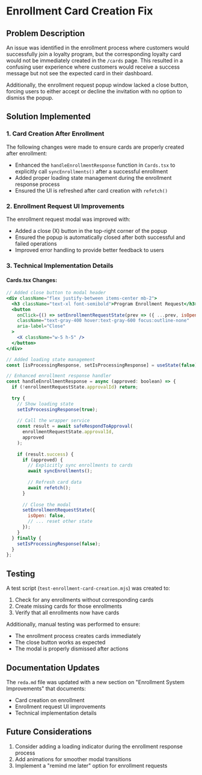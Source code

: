 # Enrollment Card Creation Fix

## Problem Description

An issue was identified in the enrollment process where customers would successfully join a loyalty program, but the corresponding loyalty card would not be immediately created in the `/cards` page. This resulted in a confusing user experience where customers would receive a success message but not see the expected card in their dashboard.

Additionally, the enrollment request popup window lacked a close button, forcing users to either accept or decline the invitation with no option to dismiss the popup.

## Solution Implemented

### 1. Card Creation After Enrollment

The following changes were made to ensure cards are properly created after enrollment:

- Enhanced the `handleEnrollmentResponse` function in `Cards.tsx` to explicitly call `syncEnrollments()` after a successful enrollment
- Added proper loading state management during the enrollment response process
- Ensured the UI is refreshed after card creation with `refetch()`

### 2. Enrollment Request UI Improvements

The enrollment request modal was improved with:

- Added a close (X) button in the top-right corner of the popup
- Ensured the popup is automatically closed after both successful and failed operations
- Improved error handling to provide better feedback to users

### 3. Technical Implementation Details

#### Cards.tsx Changes:

```jsx
// Added close button to modal header
<div className="flex justify-between items-center mb-2">
  <h3 className="text-xl font-semibold">Program Enrollment Request</h3>
  <button 
    onClick={() => setEnrollmentRequestState(prev => ({ ...prev, isOpen: false }))}
    className="text-gray-400 hover:text-gray-600 focus:outline-none"
    aria-label="Close"
  >
    <X className="w-5 h-5" />
  </button>
</div>

// Added loading state management
const [isProcessingResponse, setIsProcessingResponse] = useState(false);

// Enhanced enrollment response handler
const handleEnrollmentResponse = async (approved: boolean) => {
  if (!enrollmentRequestState.approvalId) return;
  
  try {
    // Show loading state
    setIsProcessingResponse(true);
    
    // Call the wrapper service
    const result = await safeRespondToApproval(
      enrollmentRequestState.approvalId,
      approved
    );
    
    if (result.success) {
      if (approved) {
        // Explicitly sync enrollments to cards
        await syncEnrollments();
        
        // Refresh card data
        await refetch();
      }
      
      // Close the modal
      setEnrollmentRequestState({
        isOpen: false,
        // ... reset other state
      });
    }
  } finally {
    setIsProcessingResponse(false);
  }
};
```

## Testing

A test script (`test-enrollment-card-creation.mjs`) was created to:

1. Check for any enrollments without corresponding cards
2. Create missing cards for those enrollments
3. Verify that all enrollments now have cards

Additionally, manual testing was performed to ensure:
- The enrollment process creates cards immediately
- The close button works as expected
- The modal is properly dismissed after actions

## Documentation Updates

The `reda.md` file was updated with a new section on "Enrollment System Improvements" that documents:
- Card creation on enrollment
- Enrollment request UI improvements
- Technical implementation details

## Future Considerations

1. Consider adding a loading indicator during the enrollment response process
2. Add animations for smoother modal transitions
3. Implement a "remind me later" option for enrollment requests 